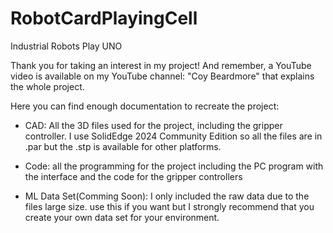 # RobotCardPlayingCell
 Industrial Robots Play UNO

Thank you for taking an interest in my project! And remember, a YouTube video is available
on my YouTube channel: "Coy Beardmore" that explains the whole project.

Here you can find enough documentation to recreate the project:

- CAD: All the 3D files used for the project, including the gripper controller. I use SolidEdge 2024 Community Edition so all the files are in .par but the .stp is available for other platforms. 

- Code: all the programming for the project including the PC program with the interface
and the code for the gripper controllers

- ML Data Set(Comming Soon): I only included the raw data due to the files large size. 
use this if you want but I strongly recommend that you create your own 
data set for your environment. 

